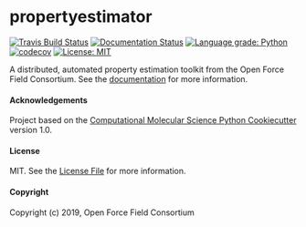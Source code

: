 propertyestimator
==============================
[//]: # (Badges)

[![Travis Build Status](https://travis-ci.com/openforcefield/propertyestimator.svg?branch=master)](https://travis-ci.com/openforcefield/propertyestimator)
[![Documentation Status](https://readthedocs.org/projects/property-estimator/badge/?version=latest)](https://property-estimator.readthedocs.io/en/latest/?badge=latest)
[![Language grade: Python](https://img.shields.io/lgtm/grade/python/g/openforcefield/propertyestimator.svg?logo=lgtm&logoWidth=18)](https://lgtm.com/projects/g/openforcefield/propertyestimator/context:python)
[![codecov](https://codecov.io/gh/openforcefield/propertyestimator/branch/master/graph/badge.svg)](https://codecov.io/gh/openforcefield/propertyestimator/branch/master)
[![License: MIT](https://img.shields.io/badge/License-MIT-yellow.svg)](https://opensource.org/licenses/MIT)


A distributed, automated property estimation toolkit from the Open Force Field Consortium. See the 
[documentation](https://property-estimator.readthedocs.io) for more information.

#### Acknowledgements
 
Project based on the 
[Computational Molecular Science Python Cookiecutter](https://github.com/molssi/cookiecutter-cms) version 1.0.

#### License

MIT. See the [License File](LICENSE) for more information.

#### Copyright

Copyright (c) 2019, Open Force Field Consortium